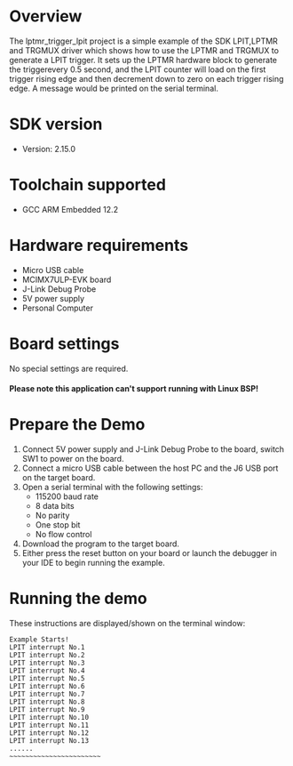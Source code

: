 Overview
========
The lptmr_trigger_lpit project is a simple example of the SDK LPIT,LPTMR and TRGMUX driver which shows how to 
use the LPTMR and TRGMUX to generate a LPIT trigger. It sets up the LPTMR hardware block to generate the triggerevery 0.5 second,
and the LPIT counter will load on the first trigger rising edge and then decrement down to zero on each trigger rising edge.
A message would be printed on the serial terminal.


SDK version
===========
- Version: 2.15.0

Toolchain supported
===================
- GCC ARM Embedded  12.2

Hardware requirements
=====================
- Micro USB cable
- MCIMX7ULP-EVK board
- J-Link Debug Probe
- 5V power supply
- Personal Computer

Board settings
==============
No special settings are required.

#### Please note this application can't support running with Linux BSP! ####

Prepare the Demo
================
1.  Connect 5V power supply and J-Link Debug Probe to the board, switch SW1 to power on the board.
2.  Connect a micro USB cable between the host PC and the J6 USB port on the target board.
3.  Open a serial terminal with the following settings:
    - 115200 baud rate
    - 8 data bits
    - No parity
    - One stop bit
    - No flow control
4.  Download the program to the target board.
5.  Either press the reset button on your board or launch the debugger in your IDE to begin running the example.

Running the demo
================
These instructions are displayed/shown on the terminal window:
~~~~~~~~~~~~~~~~~~~~~~~~
Example Starts!
LPIT interrupt No.1 
LPIT interrupt No.2 
LPIT interrupt No.3 
LPIT interrupt No.4 
LPIT interrupt No.5 
LPIT interrupt No.6 
LPIT interrupt No.7 
LPIT interrupt No.8 
LPIT interrupt No.9 
LPIT interrupt No.10 
LPIT interrupt No.11 
LPIT interrupt No.12 
LPIT interrupt No.13 
......
~~~~~~~~~~~~~~~~~~~~~~~
